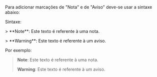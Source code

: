Para adicionar marcações de "Nota" e de "Aviso" deve-se usar a sintaxe abaixo:  

Sintaxe:  

\> \*\*Note\*\*: Este texto é referente à uma nota.  

\> \*\*Warning\*\*: Este texto é referente à um aviso.  

Por exemplo:  

> **Note**: Este texto é referente à uma nota.  
> 
> **Warning**: Este texto é referente à um aviso. 




